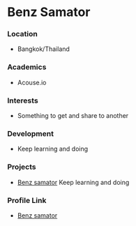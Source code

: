 # Benz Samator

### Location

- Bangkok/Thailand

### Academics

- Acouse.io

### Interests

- Something to get and share to another

### Development

- Keep learning and doing

### Projects

- [Benz samator](http://github.com/benzsamator) Keep learning and doing

### Profile Link

- [Benz samator](http://github.com/benzsamator)